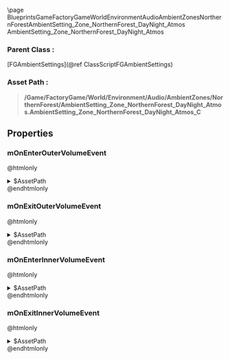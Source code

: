 \page BlueprintsGameFactoryGameWorldEnvironmentAudioAmbientZonesNorthernForestAmbientSetting_Zone_NorthernForest_DayNight_Atmos AmbientSetting_Zone_NorthernForest_DayNight_Atmos
### Parent Class :
[FGAmbientSettings](@ref ClassScriptFGAmbientSettings)
### Asset Path :
<b><blockquote>/Game/FactoryGame/World/Environment/Audio/AmbientZones/NorthernForest/AmbientSetting_Zone_NorthernForest_DayNight_Atmos.AmbientSetting_Zone_NorthernForest_DayNight_Atmos_C</blockquote></b>
## Properties

### mOnEnterOuterVolumeEvent
@htmlonly
<details>
 <summary>$AssetPath</summary>
<b><a href="_blueprints_game_factory_game_world_environment_audio_ambient_zones_northern_forest_play__zone__northern_forest__insects__stereo__outer.html"><blockquote>Play_Zone_NorthernForest_Insects_Stereo_Outer</blockquote></a></b>
</details>
@endhtmlonly

### mOnExitOuterVolumeEvent
@htmlonly
<details>
 <summary>$AssetPath</summary>
<b><a href="_blueprints_game_factory_game_world_environment_audio_ambient_zones_northern_forest_stop__zone__northern_forest__insects__stereo__outer.html"><blockquote>Stop_Zone_NorthernForest_Insects_Stereo_Outer</blockquote></a></b>
</details>
@endhtmlonly

### mOnEnterInnerVolumeEvent
@htmlonly
<details>
 <summary>$AssetPath</summary>
<b><a href="_blueprints_game_factory_game_world_environment_audio_ambient_zones_northern_forest_play__zone__northern_forest__day_night__atmos__inner.html"><blockquote>Play_Zone_NorthernForest_DayNight_Atmos_Inner</blockquote></a></b>
</details>
@endhtmlonly

### mOnExitInnerVolumeEvent
@htmlonly
<details>
 <summary>$AssetPath</summary>
<b><a href="_blueprints_game_factory_game_world_environment_audio_ambient_zones_northern_forest_stop__zone__northern_forest__day_night__atmos__inner.html"><blockquote>Stop_Zone_NorthernForest_DayNight_Atmos_Inner</blockquote></a></b>
</details>
@endhtmlonly

